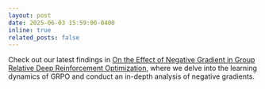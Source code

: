 ```yaml
---
layout: post
date: 2025-06-03 15:59:00-0400
inline: true
related_posts: false
---
```


Check out our latest findings in [On the Effect of Negative Gradient in Group Relative Deep Reinforcement Optimization](https://arxiv.org/abs/2505.18830), where we delve into the learning dynamics of GRPO and conduct an in-depth analysis of negative gradients.